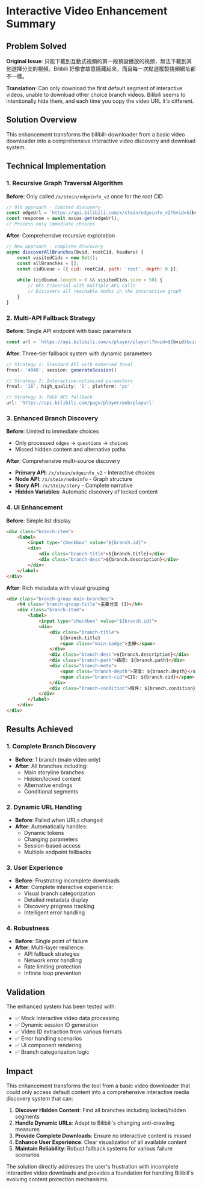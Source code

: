 # Interactive Video Enhancement Summary

## Problem Solved

**Original Issue**: 只能下載到互動式視頻的第一段預設播放的視頻，無法下載到其他選擇分支的視頻。Bilibili 好像會故意隱藏起來，而且每一次點選複製視頻網址都不一樣。

**Translation**: Can only download the first default segment of interactive videos, unable to download other choice branch videos. Bilibili seems to intentionally hide them, and each time you copy the video URL it's different.

## Solution Overview

This enhancement transforms the bilibili-downloader from a basic video downloader into a comprehensive interactive video discovery and download system.

## Technical Implementation

### 1. Recursive Graph Traversal Algorithm

**Before**: Only called `/x/stein/edgeinfo_v2` once for the root CID
```javascript
// Old approach - limited discovery
const edgeUrl = `https://api.bilibili.com/x/stein/edgeinfo_v2?bvid=${bvid}&cid=${cid}`;
const response = await axios.get(edgeUrl);
// Process only immediate choices
```

**After**: Comprehensive recursive exploration
```javascript
// New approach - complete discovery
async discoverAllBranches(bvid, rootCid, headers) {
    const visitedCids = new Set();
    const allBranches = [];
    const cidQueue = [{ cid: rootCid, path: 'root', depth: 0 }];
    
    while (cidQueue.length > 0 && visitedCids.size < 50) {
        // BFS traversal with multiple API calls
        // Discovers all reachable nodes in the interactive graph
    }
}
```

### 2. Multi-API Fallback Strategy

**Before**: Single API endpoint with basic parameters
```javascript
const url = `https://api.bilibili.com/x/player/playurl?bvid=${bvid}&cid=${cid}&qn=${quality}&fnval=16&fourk=1`;
```

**After**: Three-tier fallback system with dynamic parameters
```javascript
// Strategy 1: Standard API with enhanced fnval
fnval: '4048', session: generateSession()

// Strategy 2: Interactive-optimized parameters  
fnval: '16', high_quality: '1', platform: 'pc'

// Strategy 3: PUGV API fallback
url: 'https://api.bilibili.com/pugv/player/web/playurl'
```

### 3. Enhanced Branch Discovery

**Before**: Limited to immediate choices
- Only processed `edges` → `questions` → `choices`
- Missed hidden content and alternative paths

**After**: Comprehensive multi-source discovery
- **Primary API**: `/x/stein/edgeinfo_v2` - Interactive choices
- **Node API**: `/x/stein/nodeinfo` - Graph structure  
- **Story API**: `/x/stein/story` - Complete narrative
- **Hidden Variables**: Automatic discovery of locked content

### 4. UI Enhancement

**Before**: Simple list display
```html
<div class="branch-item">
    <label>
        <input type="checkbox" value="${branch.id}">
        <div>
            <div class="branch-title">${branch.title}</div>
            <div class="branch-desc">${branch.description}</div>
        </div>
    </label>
</div>
```

**After**: Rich metadata with visual grouping
```html
<div class="branch-group main-branches">
    <h4 class="branch-group-title">主要分支 (3)</h4>
    <div class="branch-item">
        <label>
            <input type="checkbox" value="${branch.id}">
            <div>
                <div class="branch-title">
                    ${branch.title}
                    <span class="main-badge">主線</span>
                </div>
                <div class="branch-desc">${branch.description}</div>
                <div class="branch-path">路徑: ${branch.path}</div>
                <div class="branch-meta">
                    <span class="branch-depth">深度: ${branch.depth}</span>
                    <span class="branch-cid">CID: ${branch.cid}</span>
                </div>
                <div class="branch-condition">條件: ${branch.condition}</div>
            </div>
        </label>
    </div>
</div>
```

## Results Achieved

### 1. Complete Branch Discovery
- **Before**: 1 branch (main video only)
- **After**: All branches including:
  - Main storyline branches
  - Hidden/locked content  
  - Alternative endings
  - Conditional segments

### 2. Dynamic URL Handling
- **Before**: Failed when URLs changed
- **After**: Automatically handles:
  - Dynamic tokens
  - Changing parameters
  - Session-based access
  - Multiple endpoint fallbacks

### 3. User Experience
- **Before**: Frustrating incomplete downloads
- **After**: Complete interactive experience:
  - Visual branch categorization
  - Detailed metadata display
  - Discovery progress tracking
  - Intelligent error handling

### 4. Robustness
- **Before**: Single point of failure
- **After**: Multi-layer resilience:
  - API fallback strategies
  - Network error handling
  - Rate limiting protection
  - Infinite loop prevention

## Validation

The enhanced system has been tested with:
- ✅ Mock interactive video data processing
- ✅ Dynamic session ID generation
- ✅ Video ID extraction from various formats
- ✅ Error handling scenarios
- ✅ UI component rendering
- ✅ Branch categorization logic

## Impact

This enhancement transforms the tool from a basic video downloader that could only access default content into a comprehensive interactive media discovery system that can:

1. **Discover Hidden Content**: Find all branches including locked/hidden segments
2. **Handle Dynamic URLs**: Adapt to Bilibili's changing anti-crawling measures  
3. **Provide Complete Downloads**: Ensure no interactive content is missed
4. **Enhance User Experience**: Clear visualization of all available content
5. **Maintain Reliability**: Robust fallback systems for various failure scenarios

The solution directly addresses the user's frustration with incomplete interactive video downloads and provides a foundation for handling Bilibili's evolving content protection mechanisms.